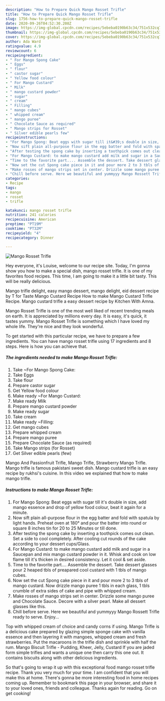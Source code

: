 ```yaml
---
description: "How to Prepare Quick Mango Rosset Trifle"
title: "How to Prepare Quick Mango Rosset Trifle"
slug: 1756-how-to-prepare-quick-mango-rosset-trifle
date: 2020-09-26T04:52:30.208Z
image: https://img-global.cpcdn.com/recipes/5ebeba0190b63c34/751x532cq70/mango-rosset-trifle-recipe-main-photo.jpg
thumbnail: https://img-global.cpcdn.com/recipes/5ebeba0190b63c34/751x532cq70/mango-rosset-trifle-recipe-main-photo.jpg
cover: https://img-global.cpcdn.com/recipes/5ebeba0190b63c34/751x532cq70/mango-rosset-trifle-recipe-main-photo.jpg
author: Ada Ward
ratingvalue: 4.9
reviewcount: 6
recipeingredient:
- " For Mango Spong Cake"
- " Eggs"
- " flour"
- " castor sugar"
- " Yellow food colour"
- " For Mango Custard"
- " Milk"
- " mango custard powder"
- " sugar"
- " cream"
- " Filling"
- " mango cubes"
- " whipped cream"
- " mango puree"
- " Chocolate Sauce as required"
- " Mango strips for Rosset"
- " Silver edible pearls few"
recipeinstructions:
- "For Mango Spong: Beat eggs with sugar till it&#39;s double in size, add mango essence and drop of yellow food colour, beat it again for a minute."
- "Now sift plain all-purpose flour in the egg batter and fold with spatula by light hands. Preheat oven at 180° and pour the batter into round or square 8 inches tin for 20 to 25 Minutes or till done."
- "After testing the spong cake by inserting a toothpick comes out clean. Set a side to cool completely. After cooling cut rounds of the cake according to your dessert cups/Glass."
- "For Mango Custard: to make mango custard add milk and sugar in a Saucepan and mix mango custard powder in it. Whisk and cook on low flame till it&#39;s thicken in desired consistency. Let it cool &amp; set aside."
- "Time to the favorite part.... Assemble the dessert. Take dessert glasses pour 2 heaped tbls of preapared cool custard with 1 tbls of mango cubes."
- "Now set the cut Spong cake piece in it and pour more 2 to 3 tbls of mango custard. Now drizzle mango puree 1 tbls in each glass, 1 tbls crumble of extra sides of cake and pipe with whipped cream."
- "Make rosses of mango strips set in center. Drizzle some mango puree and Chocolate Sauce. Decore with a silver pearl. Make all dessert glasses like this."
- "Chill before serve. Here we beautiful and yummyyy Mango Rossett Trifle ready to serve. Enjoy..."
categories:
- Recipe
tags:
- mango
- rosset
- trifle

katakunci: mango rosset trifle 
nutrition: 241 calories
recipecuisine: American
preptime: "PT19M"
cooktime: "PT32M"
recipeyield: "4"
recipecategory: Dinner

---
```



![Mango Rosset Trifle](https://img-global.cpcdn.com/recipes/5ebeba0190b63c34/751x532cq70/mango-rosset-trifle-recipe-main-photo.jpg)

Hey everyone, it's Louise, welcome to our recipe site. Today, I'm gonna show you how to make a special dish, mango rosset trifle. It is one of my favorites food recipes. This time, I am going to make it a little bit tasty. This will be really delicious.

Mango trifle delight, easy mango dessert, mango delight, eid dessert recipe by T for Taste Mango Custard Recipe How to make Mango Custard Trifle Recipe. Mango custard trifle a easy dessert recipe by Kitchen With Amna.

Mango Rosset Trifle is one of the most well liked of recent trending meals on earth. It is appreciated by millions every day. It is easy, it's quick, it tastes yummy. Mango Rosset Trifle is something which I have loved my whole life. They're nice and they look wonderful.


To get started with this particular recipe, we have to prepare a few ingredients. You can have mango rosset trifle using 17 ingredients and 8 steps. Here is how you can achieve that.

<!--inarticleads1-->

##### The ingredients needed to make Mango Rosset Trifle:

1. Take  ~For Mango Spong Cake:
1. Take  Eggs
1. Take  flour
1. Prepare  castor sugar
1. Get  Yellow food colour
1. Make ready  ~For Mango Custard:
1. Make ready  Milk
1. Prepare  mango custard powder
1. Make ready  sugar
1. Take  cream
1. Make ready  ~Filling:
1. Get  mango cubes
1. Prepare  whipped cream
1. Prepare  mango puree
1. Prepare  Chocolate Sauce (as required)
1. Take  Mango strips (for Rosset)
1. Get  Silver edible pearls (few)


Mango And Passionfruit Trifle, Mango Trifle, Strawberry Mango Trifle. Mango trifle is famous pakistani sweet dish. Mango custard trifle is an easy recipe by rukhsi&#39;s cuisine. In this video we explained that how to make mango trifle. 

<!--inarticleads2-->

##### Instructions to make Mango Rosset Trifle:

1. For Mango Spong: Beat eggs with sugar till it&#39;s double in size, add mango essence and drop of yellow food colour, beat it again for a minute.
1. Now sift plain all-purpose flour in the egg batter and fold with spatula by light hands. Preheat oven at 180° and pour the batter into round or square 8 inches tin for 20 to 25 Minutes or till done.
1. After testing the spong cake by inserting a toothpick comes out clean. Set a side to cool completely. After cooling cut rounds of the cake according to your dessert cups/Glass.
1. For Mango Custard: to make mango custard add milk and sugar in a Saucepan and mix mango custard powder in it. Whisk and cook on low flame till it&#39;s thicken in desired consistency. Let it cool &amp; set aside.
1. Time to the favorite part.... Assemble the dessert. Take dessert glasses pour 2 heaped tbls of preapared cool custard with 1 tbls of mango cubes.
1. Now set the cut Spong cake piece in it and pour more 2 to 3 tbls of mango custard. Now drizzle mango puree 1 tbls in each glass, 1 tbls crumble of extra sides of cake and pipe with whipped cream.
1. Make rosses of mango strips set in center. Drizzle some mango puree and Chocolate Sauce. Decore with a silver pearl. Make all dessert glasses like this.
1. Chill before serve. Here we beautiful and yummyyy Mango Rossett Trifle ready to serve. Enjoy...


Top with whipped cream of choice and candy corns if using. Mango Trifle is a delicious cake prepared by glazing simple sponge cake with vanilla essence and then layering it with mangoes, whipped cream and fresh strawberries. Put the macaroons in the trifle dish and sprinkle with half the rum. Mango Biscuit Trifle - Pudding, Kheer, Jelly, Custard If you are jaded form simple trifles and wants a unique one then carry this one out. It contains biscuits along with other delicious ingredients. 

So that's going to wrap it up with this exceptional food mango rosset trifle recipe. Thank you very much for your time. I am confident that you will make this at home. There's gonna be more interesting food in home recipes coming up. Remember to bookmark this page in your browser, and share it to your loved ones, friends and colleague. Thanks again for reading. Go on get cooking!
